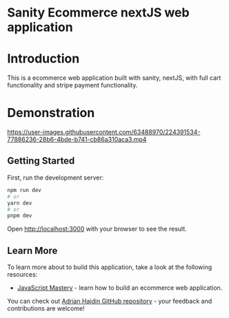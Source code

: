 # Sanity Ecommerce nextJS web application

# Introduction
This is a ecommerce web application built with sanity, nextJS, with full cart functionality and stripe payment functionality.

# Demonstration

https://user-images.githubusercontent.com/63488970/224391534-77886236-28b6-4bde-b741-cb86a310aca3.mp4


## Getting Started

First, run the development server:

```bash
npm run dev
# or
yarn dev
# or
pnpm dev
```

Open [http://localhost:3000](http://localhost:3000) with your browser to see the result.

## Learn More

To learn more about to build this application, take a look at the following resources:

- [JavaScript Mastery](https://www.youtube.com/watch?v=4mOkFXyxfsU) - learn how to build an ecommerce web application.

You can check out [Adrian Hajdin GitHub repository](https://github.com/adrianhajdin/ecommerce_sanity_stripe) - your feedback and contributions are welcome!




